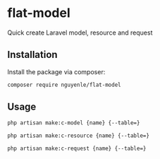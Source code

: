 # flat-model
Quick create Laravel model, resource and request

## Installation

Install the package via composer:

```bash
composer require nguyenle/flat-model
```

## Usage

```bash
php artisan make:c-model {name} {--table=}
```
```bash
php artisan make:c-resource {name} {--table=}
```
```bash
php artisan make:c-request {name} {--table=}
```

